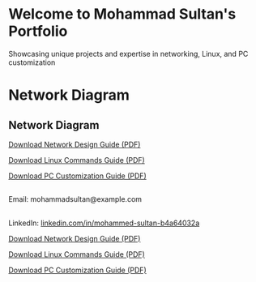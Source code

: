 
 
 <h1>Welcome to Mohammad Sultan's Portfolio</h1>
    <p>Showcasing unique projects and expertise in networking, Linux, and PC customization</p>
<h1>Network Diagram</h1>

 <section id="projects">
        <h1>Network Diagram</h1>
        <p><a href="https://github.com/MOSU786-tech/MY-1st-Portfolio/blob/main/network-design-guide.pdf" download>Download Network Design Guide (PDF)</a></p>
        <p><a href="https://github.com/MOSU786-tech/MY-1st-Portfolio/blob/main/linux-commands-guide.pdf" download>Download Linux Commands Guide (PDF)</a></p>
        <p><a href="https://github.com/MOSU786-tech/MY-1st-Portfolio/blob/main/pc-customization-guide.pdf" download>Download PC Customization Guide (PDF)</a></p>
    </section>
   
</header>


<section id="contact">
    <h2></h2>
    <p>Email: mohammadsultan@example.com</p>

<section >
    <h2></h2>
    <p>
    <p>LinkedIn: <a href="https://linkedin.com/in/mohammed-sultan-b4a64032a" target="_blank">linkedin.com/in/mohammed-sultan-b4a64032a</a></p>
</section>

</section>

<p><a href="network-design-guide.pdf" download>Download Network Design Guide (PDF)</a></p>
<p><a href="linux-commands-guide.pdf" download>Download Linux Commands Guide (PDF)</a></p>
<p><a href="pc-customization-guide.pdf" download>Download PC Customization Guide (PDF)</a></p>
